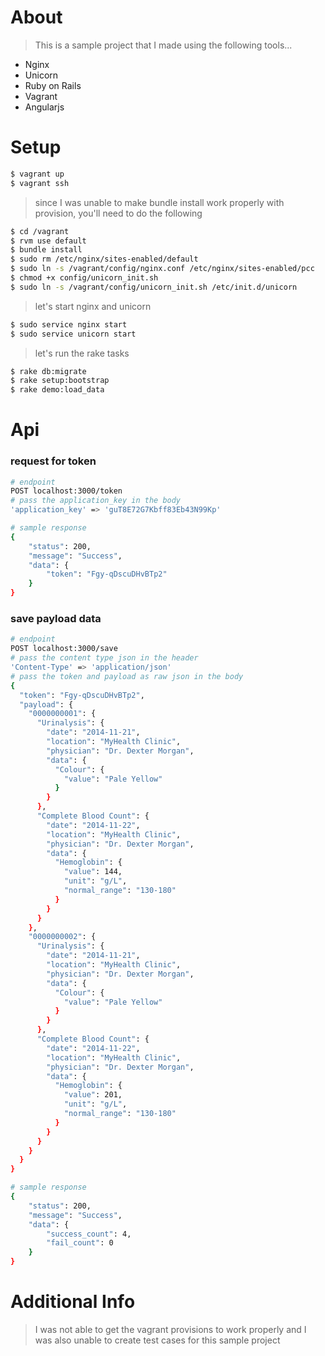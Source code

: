 # About

> This is a sample project that I made using the following tools...

* Nginx
* Unicorn
* Ruby on Rails
* Vagrant
* Angularjs

# Setup

```sh
$ vagrant up
$ vagrant ssh
```

> since I was unable to make bundle install work properly with provision, you'll need to do the following

```sh
$ cd /vagrant
$ rvm use default
$ bundle install
$ sudo rm /etc/nginx/sites-enabled/default
$ sudo ln -s /vagrant/config/nginx.conf /etc/nginx/sites-enabled/pcc
$ chmod +x config/unicorn_init.sh
$ sudo ln -s /vagrant/config/unicorn_init.sh /etc/init.d/unicorn
```

> let's start  nginx and unicorn

```sh
$ sudo service nginx start
$ sudo service unicorn start
```

> let's run the rake tasks

```sh
$ rake db:migrate
$ rake setup:bootstrap
$ rake demo:load_data
```

# Api

### request for token

```sh
# endpoint
POST localhost:3000/token
# pass the application_key in the body
'application_key' => 'guT8E72G7Kbff83Eb43N99Kp'

# sample response
{
    "status": 200,
    "message": "Success",
    "data": {
        "token": "Fgy-qDscuDHvBTp2"
    }
}
```

### save payload data

```sh
# endpoint
POST localhost:3000/save
# pass the content type json in the header
'Content-Type' => 'application/json'
# pass the token and payload as raw json in the body
{
  "token": "Fgy-qDscuDHvBTp2",
  "payload": {
    "0000000001": {
      "Urinalysis": {
        "date": "2014-11-21",
        "location": "MyHealth Clinic",
        "physician": "Dr. Dexter Morgan",
        "data": {
          "Colour": {
            "value": "Pale Yellow"
          }
        }
      },
      "Complete Blood Count": {
        "date": "2014-11-22",
        "location": "MyHealth Clinic",
        "physician": "Dr. Dexter Morgan",
        "data": {
          "Hemoglobin": {
            "value": 144,
            "unit": "g/L",
            "normal_range": "130-180"
          }
        }
      }
    },
    "0000000002": {
      "Urinalysis": {
        "date": "2014-11-21",
        "location": "MyHealth Clinic",
        "physician": "Dr. Dexter Morgan",
        "data": {
          "Colour": {
            "value": "Pale Yellow"
          }
        }
      },
      "Complete Blood Count": {
        "date": "2014-11-22",
        "location": "MyHealth Clinic",
        "physician": "Dr. Dexter Morgan",
        "data": {
          "Hemoglobin": {
            "value": 201,
            "unit": "g/L",
            "normal_range": "130-180"
          }
        }
      }
    }
  }
}

# sample response
{
    "status": 200,
    "message": "Success",
    "data": {
        "success_count": 4,
        "fail_count": 0
    }
}
```

# Additional Info

> I was not able to get the vagrant provisions to work properly and I was also unable to create test cases for this sample project
